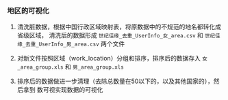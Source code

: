### 地区的可视化

1. 清洗脏数据，根据中国行政区域映射表，将原数据中的不规范的地名都转化成省级区域，
清洗后的数据形成 `世纪佳缘_去重_UserInfo_女_area.csv` 和 
`世纪佳缘_去重_UserInfo_男_area.csv` 两个文件

2. 对新文件按照区域（work_location）分组和排序，排序后的数据存入 
`女_area_group.xls` 和 `男_area_group.xls` 

3. 排序后的数据做进一步清理（去除总数量在50以下的，以及其他国家的），然后拿到
数可视实现数据的可视化